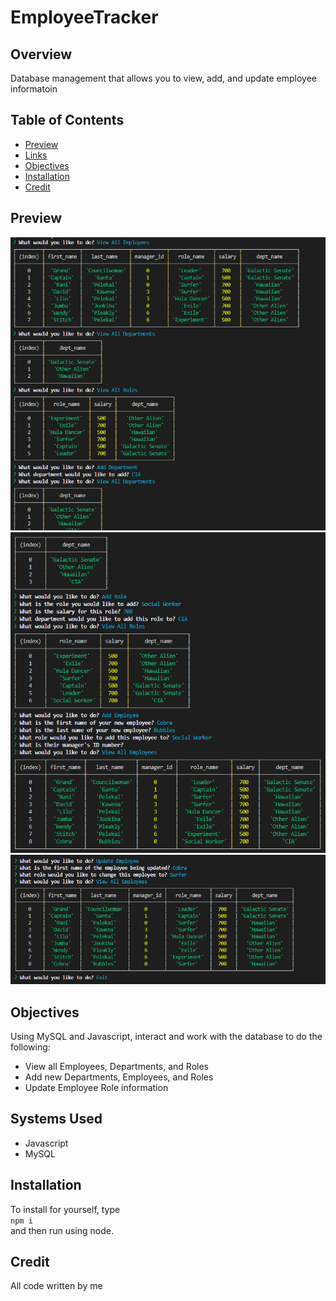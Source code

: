 # EmployeeTracker

## Overview
Database management that allows you to view, add, and update employee informatoin

## Table of Contents
* [Preview](#Preview)
* [Links](#Links)
* [Objectives](#Objectives)
* [Installation](#Installation)
* [Credit](#Credit)

## Preview

![Preview Image](images/employee1.PNG)
![Preview Image](images/employee2.PNG) 
![Preview Image](images/employee3.PNG) 

## Objectives
Using MySQL and Javascript, interact and work with the database to do the following:

* View all Employees, Departments, and Roles
* Add new Departments, Employees, and Roles
* Update Employee Role information

## Systems Used
* Javascript
* MySQL

## Installation
To install for yourself, type   
    `npm i`   
and then run using node. 

## Credit 
All code written by me